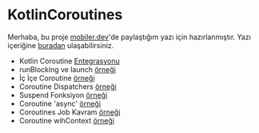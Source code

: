 # KotlinCoroutines

Merhaba, bu proje [mobiler.dev](https://www.mobiler.dev/)'de paylaştığım yazı için hazırlanmıştır. Yazı içeriğine [buradan](https://www.mobiler.dev/post/kotlin-coroutines-in-genel-tanitimi-ve-kullanimi) ulaşabilirsiniz.

- Kotlin Coroutine [Entegrasyonu](https://github.com/aticiadem/KotlinCoroutines/blob/master/app/build.gradle)
- runBlocking ve launch [örneği](https://github.com/aticiadem/KotlinCoroutines/blob/master/app/src/main/java/com/adematici/kotlincoroutines/MainActivity.kt)
- İç İçe Coroutine [örneği](https://github.com/aticiadem/KotlinCoroutines/blob/master/app/src/main/java/com/adematici/kotlincoroutines/IcIceCoroutine.kt)
- Coroutine Dispatchers [örneği](https://github.com/aticiadem/KotlinCoroutines/blob/master/app/src/main/java/com/adematici/kotlincoroutines/MainActivity.kt)
- Suspend Fonksiyon [örneği](https://github.com/aticiadem/KotlinCoroutines/blob/master/app/src/main/java/com/adematici/kotlincoroutines/SuspendFonksiyonlar.kt)
- Coroutine 'async' [örneği](https://github.com/aticiadem/KotlinCoroutines/blob/master/app/src/main/java/com/adematici/kotlincoroutines/CoroutinesAsync.kt)
- Coroutines Job Kavram [örneği](https://github.com/aticiadem/KotlinCoroutines/blob/master/app/src/main/java/com/adematici/kotlincoroutines/JobCoroutines.kt)
- Coroutine wihContext [örneği](https://github.com/aticiadem/KotlinCoroutines/blob/master/app/src/main/java/com/adematici/kotlincoroutines/CoroutineswithContext.kt)

